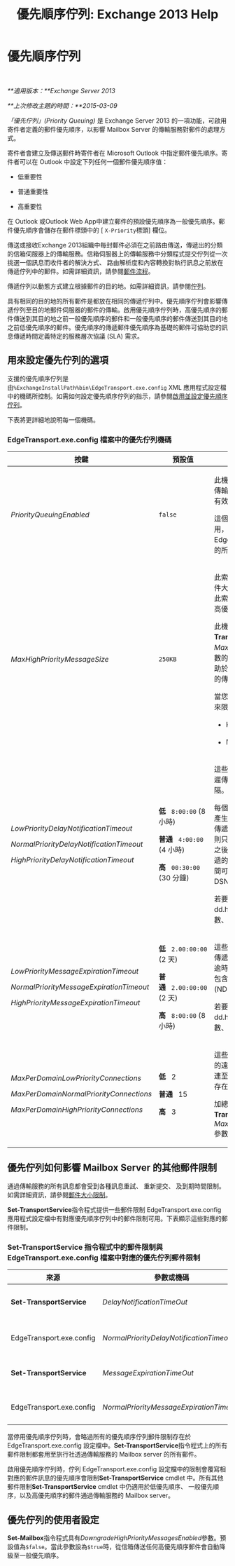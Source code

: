 ﻿---
title: '優先順序佇列: Exchange 2013 Help'
TOCTitle: 優先順序佇列
ms:assetid: 6edbd826-fe55-435b-9c63-48e6365c3d09
ms:mtpsurl: https://technet.microsoft.com/zh-tw/library/Bb691107(v=EXCHG.150)
ms:contentKeyID: 51409189
ms.date: 05/21/2018
mtps_version: v=EXCHG.150
ms.translationtype: MT
---

# 優先順序佇列

 

_**適用版本：**Exchange Server 2013_

_**上次修改主題的時間：**2015-03-09_

*「優先佇列」(Priority Queuing)* 是 Exchange Server 2013 的一項功能，可啟用寄件者定義的郵件優先順序，以影響 Mailbox Server 的傳輸服務對郵件的處理方式。

寄件者會建立及傳送郵件時寄件者在 Microsoft Outlook 中指定郵件優先順序。寄件者可以在 Outlook 中設定下列任何一個郵件優先順序值：

  - 低重要性

  - 普通重要性

  - 高重要性

在 Outlook 或Outlook Web App中建立郵件的預設優先順序為一般優先順序。郵件優先順序會儲存在郵件標頭中的 \[ `X-Priority`標頭\] 欄位。

傳送或接收Exchange 2013組織中每封郵件必須在之前路由傳送，傳遞出的分類的信箱伺服器上的傳輸服務。信箱伺服器上的傳輸服務中分類程式提交佇列從一次挑選一個訊息而收件者的解決方式、 路由解析度和內容轉換對執行訊息之前放在傳遞佇列中的郵件。如需詳細資訊，請參閱[郵件流程](mail-flow-exchange-2013-help.md)。

傳遞佇列以動態方式建立根據郵件的目的地。如需詳細資訊，請參閱[佇列](queues-exchange-2013-help.md)。

具有相同的目的地的所有郵件是都放在相同的傳遞佇列中。優先順序佇列會影響傳遞佇列至目的地郵件伺服器的郵件的傳輸。啟用優先順序佇列時，高優先順序的郵件傳送到其目的地之前一般優先順序的郵件和一般優先順序的郵件傳送到其目的地之前低優先順序的郵件。優先順序的傳遞郵件優先順序為基礎的郵件可協助您的訊息傳遞時間定義特定的服務層次協議 (SLA) 需求。

## 用來設定優先佇列的選項

支援的優先順序佇列是由`%ExchangeInstallPath%bin\EdgeTransport.exe.config` XML 應用程式設定檔中的機碼所控制。如需如何設定優先順序佇列的指示，請參閱[啟用並設定優先順序佇列](enable-and-configure-priority-queuing-exchange-2013-help.md)。

下表將更詳細地說明每一個機碼。

### EdgeTransport.exe.config 檔案中的優先佇列機碼

<table>
<colgroup>
<col style="width: 33%" />
<col style="width: 33%" />
<col style="width: 33%" />
</colgroup>
<thead>
<tr class="header">
<th>按鍵</th>
<th>預設值</th>
<th>描述</th>
</tr>
</thead>
<tbody>
<tr class="odd">
<td><p><em>PriorityQueuingEnabled</em></p></td>
<td><p><code>false</code></p></td>
<td><p>此機碼啟用或停用 Mailbox server 上的傳輸服務中佇列的優先順序。此機碼的有效輸入是<code>true</code>或<code>false</code>。</p>
<p>這個機碼為 <code>false</code> 時，優先佇列會停用，將會忽略 EdgeTransport.exe.config 檔案中存在的所有優先佇列郵件限制。</p></td>
</tr>
<tr class="even">
<td><p><em>MaxHighPriorityMessageSize</em></p></td>
<td><p><code>250KB</code></p></td>
<td><p>此索引鍵可指定允許的高優先順序的郵件大小上限。如果高優先順序郵件超過此索引鍵所指定的值，則郵件會自動從高優先順序降級至一般優先順序。</p>
<p>此機碼的值應該是大幅小於<strong>Set-TransportConfig</strong>指令程式上<em>MaxSendMessageSize</em>參數的值。此參數的預設值為<code>10 MB</code>。這兩個值的差異有助於確保高優先順序郵件一致且可預測的傳送時間。</p>
<p>當您輸入值時，請以下列其中一個單位來限定值：</p>
<ul>
<li><p>KB (千位元組)</p></li>
<li><p>MB (百萬位元組)</p></li>
</ul></td>
</tr>
<tr class="odd">
<td><p><em>LowPriorityDelayNotificationTimeout</em></p>
<p><em>NormalPriorityDelayNotificationTimeout</em></p>
<p><em>HighPriorityDelayNotificationTimeout</em></p></td>
<td><p><strong>低</strong>   <code>8:00:00</code> (8 小時)</p>
<p><strong>普通</strong>   <code>4:00:00</code> (4 小時)</p>
<p><strong>高</strong>   <code>00:30:00</code> (30 分鐘)</p></td>
<td><p>這些機碼會根據郵件優先順序，指定延遲傳遞狀態通知 (DSN) 郵件的逾時間隔。</p>
<p>每個郵件的傳遞失敗之後, 的傳輸服務會產生延遲 DSN 郵件和佇列以傳遞給無法傳遞郵件的寄件者。此延遲 DSN 郵件，則只有在指定的延遲通知逾時時間間隔之後已傳送且只有失敗的郵件未成功傳遞的時間。此延遲避免不必要的延遲時間可能會暫時郵件傳輸失敗所造成的 DSN 郵件的傳送。</p>
<p>若要指定值，請輸入時間範圍值：dd.hh:mm:ss，其中 d = 天數、h = 時數、m = 分鐘數，而 s = 秒數。</p></td>
</tr>
<tr class="even">
<td><p><em>LowPriorityMessageExpirationTimeout</em></p>
<p><em>NormalPriorityMessageExpirationTimeout</em></p>
<p><em>HighPriorityMessageExpirationTimeout</em></p></td>
<td><p><strong>低</strong>   <code>2.00:00:00</code> (2 天)</p>
<p><strong>普通</strong>   <code>2.00:00:00</code> (2 天)</p>
<p><strong>高</strong>   <code>8:00:00</code> (8 小時)</p></td>
<td><p>這些機碼指定傳輸服務嘗試失敗的訊息傳遞的時間的長度上限。如果之前到期逾時間隔通過無法成功傳遞郵件，便會包含原始郵件或訊息標頭未傳遞回報 (NDR) 傳遞給寄件者。</p>
<p>若要指定值，請輸入時間範圍值：dd.hh:mm:ss，其中 d = 天數、h = 時數、m = 分鐘數，而 s = 秒數。</p></td>
</tr>
<tr class="odd">
<td><p><em>MaxPerDomainLowPriorityConnections</em></p>
<p><em>MaxPerDomainNormalPriorityConnections</em></p>
<p><em>MaxPerDomainHighPriorityConnections</em></p></td>
<td><p><strong>低</strong>   2</p>
<p><strong>普通</strong>   15</p>
<p><strong>高</strong>   3</p></td>
<td><p>這些機碼指定傳輸服務可以為任何單一的遠端網域已開啟的連線的數目上限。連至遠端網域發生使用傳遞佇列並傳送存在於信箱伺服器的連接器。</p>
<p>加總這些三個機碼應小於或等於<strong>Set-TransportService</strong>指令程式上<em>MaxPerDomainOutboundConnections</em>參數的值。此參數的預設值為<code>20</code>。</p></td>
</tr>
</tbody>
</table>


## 優先佇列如何影響 Mailbox Server 的其他郵件限制

通過傳輸服務的所有訊息都會受到各種訊息重試、 重新提交、 及到期時間限制。如需詳細資訊，請參閱[郵件大小限制](message-size-limits-exchange-2013-help.md)。

**Set-TransportService**指令程式提供一些郵件限制 EdgeTransport.exe.config 應用程式設定檔中有對應優先順序佇列中的郵件限制可用。下表顯示這些對應的郵件限制。

### Set-TransportService 指令程式中的郵件限制與 EdgeTransport.exe.config 檔案中對應的優先佇列郵件限制

<table>
<colgroup>
<col style="width: 33%" />
<col style="width: 33%" />
<col style="width: 33%" />
</colgroup>
<thead>
<tr class="header">
<th>來源</th>
<th>參數或機碼</th>
<th>預設值</th>
</tr>
</thead>
<tbody>
<tr class="odd">
<td><p><strong>Set-TransportService</strong></p></td>
<td><p><em>DelayNotificationTimeOut</em></p></td>
<td><p><code>4:00:00</code> (4 小時)</p></td>
</tr>
<tr class="even">
<td><p>EdgeTransport.exe.config</p></td>
<td><p><em>NormalPriorityDelayNotificationTimeout</em></p></td>
<td><p><code>4:00:00</code> (4 小時)</p></td>
</tr>
<tr class="odd">
<td><p><strong>Set-TransportService</strong></p></td>
<td><p><em>MessageExpirationTimeOut</em></p></td>
<td><p><code>2.00:00:00</code> (2 天)</p></td>
</tr>
<tr class="even">
<td><p>EdgeTransport.exe.config</p></td>
<td><p><em>NormalPriorityMessageExpirationTimeout</em></p></td>
<td><p><code>2.00:00:00</code> (2 天)</p></td>
</tr>
</tbody>
</table>


當停用優先順序佇列時，會略過所有的優先順序佇列郵件限制存在於 EdgeTransport.exe.config 設定檔中。**Set-TransportService**指令程式上的所有郵件限制都套用至旅行社透過傳輸服務的 Mailbox server 的所有郵件。

啟用優先順序佇列時，佇列 EdgeTransport.exe.config 設定檔中的限制會覆寫相對應的郵件訊息的優先順序會限制**Set-TransportService** cmdlet 中。所有其他郵件限制**Set-TransportService** cmdlet 中仍適用於低優先順序、 一般優先順序，以及高優先順序的郵件通過傳輸服務的 Mailbox server。

## 優先佇列的使用者設定

**Set-Mailbox**指令程式具有*DowngradeHighPriorityMessagesEnabled*參數。預設值為`$false`。當此參數設為`$true`時，從信箱傳送任何高優先順序郵件會自動降級至一般優先順序。

